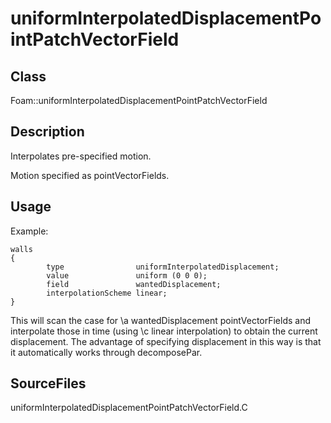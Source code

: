 # uniformInterpolatedDisplacementPointPatchVectorField 
## Class
Foam::uniformInterpolatedDisplacementPointPatchVectorField

## Description
Interpolates pre-specified motion.

Motion specified as pointVectorFields.

## Usage
Example:
```
walls
{
        type                uniformInterpolatedDisplacement;
        value               uniform (0 0 0);
        field               wantedDisplacement;
        interpolationScheme linear;
}
```

This will scan the case for \a wantedDisplacement pointVectorFields
and interpolate those in time (using \c linear interpolation) to
obtain the current displacement.
The advantage of specifying displacement in this way is that it
automatically works through decomposePar.

## SourceFiles
uniformInterpolatedDisplacementPointPatchVectorField.C

